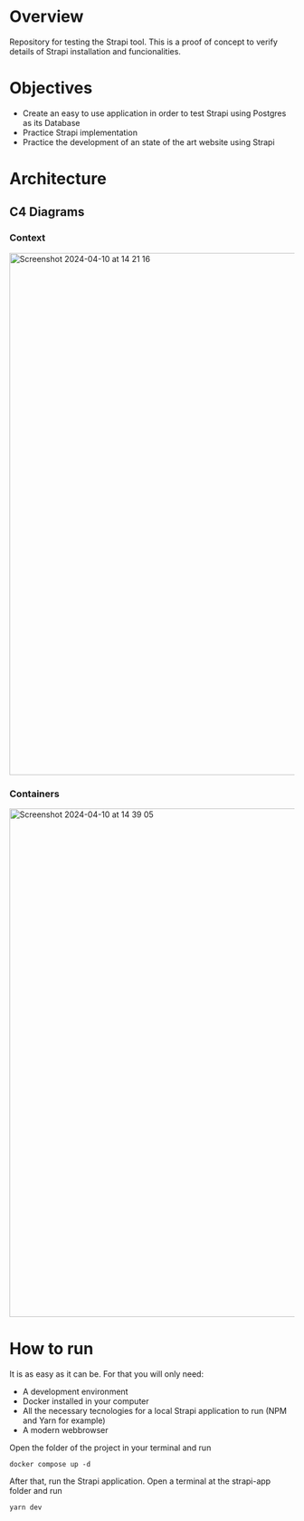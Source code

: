 # Overview

Repository for testing the Strapi tool. This is a proof of concept to verify details of Strapi installation and funcionalities.

# Objectives

- Create an easy to use application in order to test Strapi using Postgres as its Database
- Practice Strapi implementation
- Practice the development of an state of the art website using Strapi

# Architecture

## C4 Diagrams

### Context
<img width="921" alt="Screenshot 2024-04-10 at 14 21 16" src="https://github.com/Meira-JH/strapi-poc/assets/60922841/65c0c16d-fdf3-4c8f-bfa7-0076daeea302">

### Containers
<img width="897" alt="Screenshot 2024-04-10 at 14 39 05" src="https://github.com/Meira-JH/strapi-poc/assets/60922841/39eed1c0-e1de-4f1f-b9d7-c7f3155b4cc3">


# How to run

It is as easy as it can be. For that you will only need:

- A development environment
- Docker installed in your computer
- All the necessary tecnologies for a local Strapi application to run (NPM and Yarn for example)
- A modern webbrowser

Open the folder of the project in your terminal and run

```
docker compose up -d
```

After that, run the Strapi application. Open a terminal at the strapi-app folder and run

```
yarn dev
```

